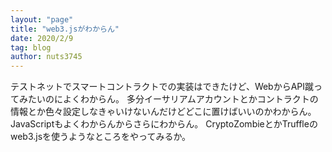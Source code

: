 ```yaml
---
layout: "page"
title: "web3.jsがわからん"
date: 2020/2/9
tag: blog
author: nuts3745
---
```

テストネットでスマートコントラクトでの実装はできたけど、WebからAPI蹴ってみたいのによくわからん。
多分イーサリアムアカウントとかコントラクトの情報とか色々設定しなきゃいけないんだけどどこに置けばいいのかわからん。
JavaScriptもよくわからんからさらにわからん。
CryptoZombieとかTruffleのweb3.jsを使うようなところをやってみるか。